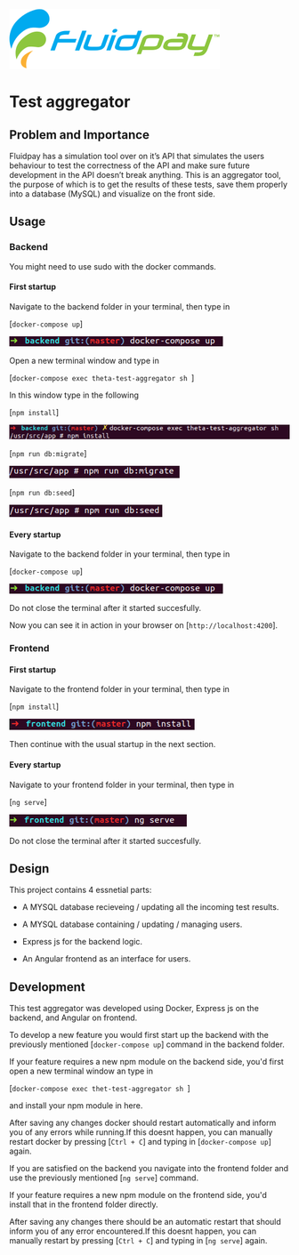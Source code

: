 ![](docs/logo.svg)
# Test aggregator

## Problem and Importance


Fluidpay has a simulation tool over on it’s API that simulates the users behaviour to test the correctness of the API and make sure future development in the API doesn’t break anything. This is an aggregator tool, the purpose of which is to get the results of these tests, save them properly into a database (MySQL) and visualize on the front side.

## Usage

### Backend

You might need to use sudo with the docker commands.

#### First startup

Navigate to the backend folder in your terminal, then type in

[`docker-compose up`]

![Backend-startup](media/backendStart.png)

Open a new terminal window and type in

[`docker-compose exec theta-test-aggregator sh `]

In this window type in the following

[`npm install`]

![Backend-Npm Install](media/npmandsh.png)

[`npm run db:migrate`]

![Backend-Migrate](media/migrate.png)

[`npm run db:seed`]

![Backend-Seed](media/seed.png)

#### Every startup

Navigate to the backend folder in your terminal, then type in

[`docker-compose up`]

![Backend-startup](media/backendStart.png)

Do not close the terminal after it started succesfully.

Now you can see it in action in your browser on [`http://localhost:4200`].

### Frontend

#### First startup

Navigate to the frontend folder in your terminal, then type in

[`npm install`]

![Frontend-npm](media/frontendNpm.png)

Then continue with the usual startup in the next section.

#### Every startup

Navigate to your frontend folder in your terminal, then type in

[`ng serve`]

![Frontend-startup](media/frontendStart.png)

Do not close the terminal after it started succesfully.

## Design

This project contains 4 essnetial parts:

- A MYSQL database recieveing / updating all the incoming test results.

- A MYSQL database containing / updating / managing users.

- Express js for the backend logic.

- An Angular frontend as an interface for users.

## Development

This test aggregator was developed using Docker, Express js on the backend, and Angular on frontend.

To develop a new feature you would first start up the backend with the previously mentioned [`docker-compose up`] command in the backend folder.

If your feature requires a new npm module on the backend side, you'd first open a new terminal window an type in

[`docker-compose exec thet-test-aggregator sh `]

and install your npm module in here.

After saving any changes docker should restart automatically and inform you of any errors while running.If this doesnt happen, you can manually restart docker by pressing [`Ctrl + C`] and typing in [`docker-compose up`] again.

If you are satisfied on the backend you navigate into the frontend folder and use the previously mentioned [`ng serve`] command.

If your feature requires a new npm module on the frontend side, you'd install that in the frontend folder directly.

After saving any changes there should be an automatic restart that should inform you of any error encountered.If this doesnt happen, you can manually restart by pressing [`Ctrl + C`] and typing in [`ng serve`] again.
